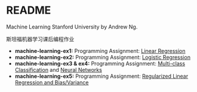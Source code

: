 # README

Machine Learning Stanford University by Andrew Ng.

斯坦福机器学习课后编程作业

- __machine-learning-ex1:__ Programming Assignment: [Linear Regression](http://seyvoue.com/posts/91fff0b1/#more)
- __machine-learning-ex2:__ Programming Assignment: [Logistic Regression](http://seyvoue.com/posts/309c0b9e/#more)
- __machine-learning-ex3 & ex4:__ Programming Assignment: [Multi-class Classification](http://seyvoue.com/posts/309c0b9e/) and [Neural Networks](http://seyvoue.com/posts/cee620b1/#more)
- __machine-learning-ex5:__ Programming Assignment: [Regularized Linear Regression and Bias/Variance]()
